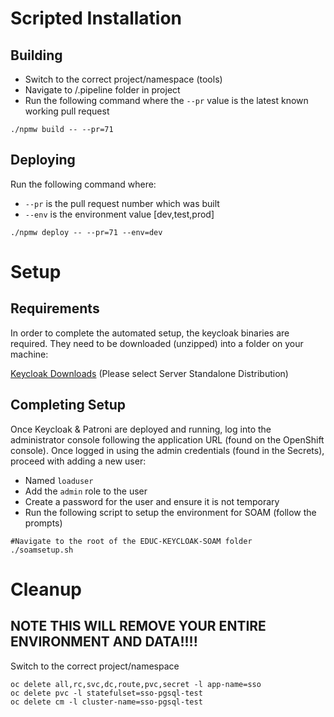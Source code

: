 # Scripted Installation 

## Building
* Switch to the correct project/namespace (tools)
* Navigate to /.pipeline folder in project
* Run the following command where the `--pr` value is the latest known working pull request

```
./npmw build -- --pr=71
```

## Deploying
Run the following command where:
* `--pr` is the pull request number which was built
* `--env` is the environment value [dev,test,prod]

```
./npmw deploy -- --pr=71 --env=dev
```

# Setup
## Requirements
In order to complete the automated setup, the keycloak binaries are required. They need to be downloaded (unzipped) into a folder on your machine:

[Keycloak Downloads](https://www.keycloak.org/downloads.html)
(Please select Server Standalone Distribution)

## Completing Setup
Once Keycloak & Patroni are deployed and running, log into the administrator console following the application URL (found on the OpenShift console). Once logged in using the admin credentials (found in the Secrets), proceed with adding a new user:

* Named `loaduser`
* Add the `admin` role to the user
* Create a password for the user and ensure it is not temporary
* Run the following script to setup the environment for SOAM (follow the prompts)  

```
#Navigate to the root of the EDUC-KEYCLOAK-SOAM folder
./soamsetup.sh
```

# Cleanup
## NOTE THIS WILL REMOVE YOUR ENTIRE ENVIRONMENT AND DATA!!!!
Switch to the correct project/namespace

```
oc delete all,rc,svc,dc,route,pvc,secret -l app-name=sso
oc delete pvc -l statefulset=sso-pgsql-test
oc delete cm -l cluster-name=sso-pgsql-test
```